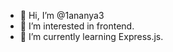 - 👋 Hi, I’m @1ananya3
- 👀 I’m interested in frontend.
- 🌱 I’m currently learning Express.js.
<!---
1ananya3/1ananya3 is a ✨ special ✨ repository because its `README.md` (this file) appears on your GitHub profile.
You can click the Preview link to take a look at your changes.
--->
